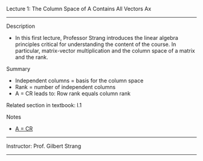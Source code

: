 Lecture 1: The Column Space of A Contains All Vectors Ax
- - - -
Description
* In this first lecture, Professor Strang introduces the linear algebra principles critical for understanding
the content of the course.  In particular, matrix-vector multiplication  and the column space of a matrix and the rank.

Summary
* Independent columns = basis for the column space
* Rank = number of independent columns
* A = CR leads to: Row rank equals column rank

Related section in textbook: I.1

Notes
* [A = CR](https://www.norbertwiener.umd.edu/FFT/2020/Faraway%20Slides/Faraway%20Strang.pdf)
- - - -
Instructor: Prof. Gilbert Strang
- - - -

